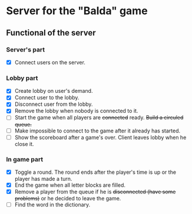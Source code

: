 # Server for the "Balda" game

## Functional of the server

### Server's part 

- [X] Connect users on the server.

### Lobby part

- [X] Create lobby on user's demand.
- [X] Connect user to the lobby.
- [X] Disconnect user from the lobby.
- [X] Remove the lobby when nobody is connected to it.
- [ ] Start the game when all players are ~~connected~~ ready. ~~Build a circuled queue.~~
- [ ] Make impossible to connect to the game after it already has started.
- [ ] Show the scoreboard after a game's over. Client leaves lobby when he close it. 

### In game part 

- [X] Toggle a round. The round ends after the player's time is up or the player has made a turn.
- [X] End the game when all letter blocks are filled. 
- [X] Remove a player from the queue if he is ~~disconnected (have some problems)~~ or he decided to leave the game.
- [ ] Find the word in the dictionary.